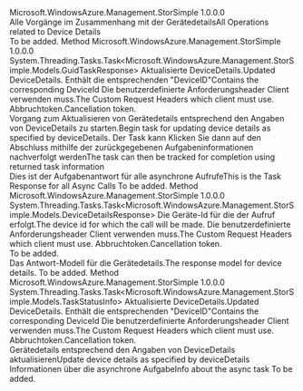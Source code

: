 <Type Name="IDeviceDetailsOperations" FullName="Microsoft.WindowsAzure.Management.StorSimple.IDeviceDetailsOperations">
  <TypeSignature Language="C#" Value="public interface IDeviceDetailsOperations" />
  <TypeSignature Language="ILAsm" Value=".class public interface auto ansi abstract IDeviceDetailsOperations" />
  <TypeSignature Language="DocId" Value="T:Microsoft.WindowsAzure.Management.StorSimple.IDeviceDetailsOperations" />
  <TypeSignature Language="VB.NET" Value="Public Interface IDeviceDetailsOperations" />
  <TypeSignature Language="F#" Value="type IDeviceDetailsOperations = interface" />
  <AssemblyInfo>
    <AssemblyName>Microsoft.WindowsAzure.Management.StorSimple</AssemblyName>
    <AssemblyVersion>1.0.0.0</AssemblyVersion>
  </AssemblyInfo>
  <Interfaces />
  <Docs>
    <summary>
            <span data-ttu-id="32919-101">Alle Vorgänge im Zusammenhang mit der Gerätedetails</span><span class="sxs-lookup"><span data-stu-id="32919-101">All Operations related to Device Details</span></span>
            </summary>
    <remarks>To be added.</remarks>
  </Docs>
  <Members>
    <Member MemberName="BeginUpdateDeviceDetailsAsync">
      <MemberSignature Language="C#" Value="public System.Threading.Tasks.Task&lt;Microsoft.WindowsAzure.Management.StorSimple.Models.GuidTaskResponse&gt; BeginUpdateDeviceDetailsAsync (Microsoft.WindowsAzure.Management.StorSimple.Models.DeviceDetailsRequest deviceDetails, Microsoft.WindowsAzure.Management.StorSimple.Models.CustomRequestHeaders customRequestHeaders, System.Threading.CancellationToken cancellationToken);" />
      <MemberSignature Language="ILAsm" Value=".method public hidebysig newslot virtual instance class System.Threading.Tasks.Task`1&lt;class Microsoft.WindowsAzure.Management.StorSimple.Models.GuidTaskResponse&gt; BeginUpdateDeviceDetailsAsync(class Microsoft.WindowsAzure.Management.StorSimple.Models.DeviceDetailsRequest deviceDetails, class Microsoft.WindowsAzure.Management.StorSimple.Models.CustomRequestHeaders customRequestHeaders, valuetype System.Threading.CancellationToken cancellationToken) cil managed" />
      <MemberSignature Language="DocId" Value="M:Microsoft.WindowsAzure.Management.StorSimple.IDeviceDetailsOperations.BeginUpdateDeviceDetailsAsync(Microsoft.WindowsAzure.Management.StorSimple.Models.DeviceDetailsRequest,Microsoft.WindowsAzure.Management.StorSimple.Models.CustomRequestHeaders,System.Threading.CancellationToken)" />
      <MemberSignature Language="F#" Value="abstract member BeginUpdateDeviceDetailsAsync : Microsoft.WindowsAzure.Management.StorSimple.Models.DeviceDetailsRequest * Microsoft.WindowsAzure.Management.StorSimple.Models.CustomRequestHeaders * System.Threading.CancellationToken -&gt; System.Threading.Tasks.Task&lt;Microsoft.WindowsAzure.Management.StorSimple.Models.GuidTaskResponse&gt;" Usage="iDeviceDetailsOperations.BeginUpdateDeviceDetailsAsync (deviceDetails, customRequestHeaders, cancellationToken)" />
      <MemberType>Method</MemberType>
      <AssemblyInfo>
        <AssemblyName>Microsoft.WindowsAzure.Management.StorSimple</AssemblyName>
        <AssemblyVersion>1.0.0.0</AssemblyVersion>
      </AssemblyInfo>
      <ReturnValue>
        <ReturnType>System.Threading.Tasks.Task&lt;Microsoft.WindowsAzure.Management.StorSimple.Models.GuidTaskResponse&gt;</ReturnType>
      </ReturnValue>
      <Parameters>
        <Parameter Name="deviceDetails" Type="Microsoft.WindowsAzure.Management.StorSimple.Models.DeviceDetailsRequest" />
        <Parameter Name="customRequestHeaders" Type="Microsoft.WindowsAzure.Management.StorSimple.Models.CustomRequestHeaders" />
        <Parameter Name="cancellationToken" Type="System.Threading.CancellationToken" />
      </Parameters>
      <Docs>
        <param name="deviceDetails">
            <span data-ttu-id="32919-102">Aktualisierte DeviceDetails.</span><span class="sxs-lookup"><span data-stu-id="32919-102">Updated DeviceDetails.</span></span> <span data-ttu-id="32919-103">Enthält die entsprechenden "DeviceID"</span><span class="sxs-lookup"><span data-stu-id="32919-103">Contains the corresponding DeviceId</span></span>
            </param>
        <param name="customRequestHeaders">
            <span data-ttu-id="32919-104">Die benutzerdefinierte Anforderungsheader Client verwenden muss.</span><span class="sxs-lookup"><span data-stu-id="32919-104">The Custom Request Headers which client must use.</span></span>
            </param>
        <param name="cancellationToken">
            <span data-ttu-id="32919-105">Abbruchtoken.</span><span class="sxs-lookup"><span data-stu-id="32919-105">Cancellation token.</span></span>
            </param>
        <summary>
            <span data-ttu-id="32919-106">Vorgang zum Aktualisieren von Gerätedetails entsprechend den Angaben von DeviceDetails zu starten.</span><span class="sxs-lookup"><span data-stu-id="32919-106">Begin task for updating device details as specified by deviceDetails.</span></span> <span data-ttu-id="32919-107">Der Task kann Klicken Sie dann auf den Abschluss mithilfe der zurückgegebenen Aufgabeninformationen nachverfolgt werden</span><span class="sxs-lookup"><span data-stu-id="32919-107">The task can then be tracked for completion using returned task information</span></span>
            </summary>
        <returns>
            <span data-ttu-id="32919-108">Dies ist der Aufgabenantwort für alle asynchrone Aufrufe</span><span class="sxs-lookup"><span data-stu-id="32919-108">This is the Task Response for all Async Calls</span></span>
            </returns>
        <remarks>To be added.</remarks>
      </Docs>
    </Member>
    <Member MemberName="GetAsync">
      <MemberSignature Language="C#" Value="public System.Threading.Tasks.Task&lt;Microsoft.WindowsAzure.Management.StorSimple.Models.DeviceDetailsResponse&gt; GetAsync (string deviceId, Microsoft.WindowsAzure.Management.StorSimple.Models.CustomRequestHeaders customRequestHeaders, System.Threading.CancellationToken cancellationToken);" />
      <MemberSignature Language="ILAsm" Value=".method public hidebysig newslot virtual instance class System.Threading.Tasks.Task`1&lt;class Microsoft.WindowsAzure.Management.StorSimple.Models.DeviceDetailsResponse&gt; GetAsync(string deviceId, class Microsoft.WindowsAzure.Management.StorSimple.Models.CustomRequestHeaders customRequestHeaders, valuetype System.Threading.CancellationToken cancellationToken) cil managed" />
      <MemberSignature Language="DocId" Value="M:Microsoft.WindowsAzure.Management.StorSimple.IDeviceDetailsOperations.GetAsync(System.String,Microsoft.WindowsAzure.Management.StorSimple.Models.CustomRequestHeaders,System.Threading.CancellationToken)" />
      <MemberSignature Language="F#" Value="abstract member GetAsync : string * Microsoft.WindowsAzure.Management.StorSimple.Models.CustomRequestHeaders * System.Threading.CancellationToken -&gt; System.Threading.Tasks.Task&lt;Microsoft.WindowsAzure.Management.StorSimple.Models.DeviceDetailsResponse&gt;" Usage="iDeviceDetailsOperations.GetAsync (deviceId, customRequestHeaders, cancellationToken)" />
      <MemberType>Method</MemberType>
      <AssemblyInfo>
        <AssemblyName>Microsoft.WindowsAzure.Management.StorSimple</AssemblyName>
        <AssemblyVersion>1.0.0.0</AssemblyVersion>
      </AssemblyInfo>
      <ReturnValue>
        <ReturnType>System.Threading.Tasks.Task&lt;Microsoft.WindowsAzure.Management.StorSimple.Models.DeviceDetailsResponse&gt;</ReturnType>
      </ReturnValue>
      <Parameters>
        <Parameter Name="deviceId" Type="System.String" />
        <Parameter Name="customRequestHeaders" Type="Microsoft.WindowsAzure.Management.StorSimple.Models.CustomRequestHeaders" />
        <Parameter Name="cancellationToken" Type="System.Threading.CancellationToken" />
      </Parameters>
      <Docs>
        <param name="deviceId">
            <span data-ttu-id="32919-109">Die Geräte-Id für die der Aufruf erfolgt.</span><span class="sxs-lookup"><span data-stu-id="32919-109">The device id for which the call will be made.</span></span>
            </param>
        <param name="customRequestHeaders">
            <span data-ttu-id="32919-110">Die benutzerdefinierte Anforderungsheader Client verwenden muss.</span><span class="sxs-lookup"><span data-stu-id="32919-110">The Custom Request Headers which client must use.</span></span>
            </param>
        <param name="cancellationToken">
            <span data-ttu-id="32919-111">Abbruchtoken.</span><span class="sxs-lookup"><span data-stu-id="32919-111">Cancellation token.</span></span>
            </param>
        <summary>To be added.</summary>
        <returns>
            <span data-ttu-id="32919-112">Das Antwort-Modell für die Gerätedetails.</span><span class="sxs-lookup"><span data-stu-id="32919-112">The response model for device details.</span></span>
            </returns>
        <remarks>To be added.</remarks>
      </Docs>
    </Member>
    <Member MemberName="UpdateDeviceDetailsAsync">
      <MemberSignature Language="C#" Value="public System.Threading.Tasks.Task&lt;Microsoft.WindowsAzure.Management.StorSimple.Models.TaskStatusInfo&gt; UpdateDeviceDetailsAsync (Microsoft.WindowsAzure.Management.StorSimple.Models.DeviceDetailsRequest deviceDetails, Microsoft.WindowsAzure.Management.StorSimple.Models.CustomRequestHeaders customRequestHeaders, System.Threading.CancellationToken cancellationToken);" />
      <MemberSignature Language="ILAsm" Value=".method public hidebysig newslot virtual instance class System.Threading.Tasks.Task`1&lt;class Microsoft.WindowsAzure.Management.StorSimple.Models.TaskStatusInfo&gt; UpdateDeviceDetailsAsync(class Microsoft.WindowsAzure.Management.StorSimple.Models.DeviceDetailsRequest deviceDetails, class Microsoft.WindowsAzure.Management.StorSimple.Models.CustomRequestHeaders customRequestHeaders, valuetype System.Threading.CancellationToken cancellationToken) cil managed" />
      <MemberSignature Language="DocId" Value="M:Microsoft.WindowsAzure.Management.StorSimple.IDeviceDetailsOperations.UpdateDeviceDetailsAsync(Microsoft.WindowsAzure.Management.StorSimple.Models.DeviceDetailsRequest,Microsoft.WindowsAzure.Management.StorSimple.Models.CustomRequestHeaders,System.Threading.CancellationToken)" />
      <MemberSignature Language="F#" Value="abstract member UpdateDeviceDetailsAsync : Microsoft.WindowsAzure.Management.StorSimple.Models.DeviceDetailsRequest * Microsoft.WindowsAzure.Management.StorSimple.Models.CustomRequestHeaders * System.Threading.CancellationToken -&gt; System.Threading.Tasks.Task&lt;Microsoft.WindowsAzure.Management.StorSimple.Models.TaskStatusInfo&gt;" Usage="iDeviceDetailsOperations.UpdateDeviceDetailsAsync (deviceDetails, customRequestHeaders, cancellationToken)" />
      <MemberType>Method</MemberType>
      <AssemblyInfo>
        <AssemblyName>Microsoft.WindowsAzure.Management.StorSimple</AssemblyName>
        <AssemblyVersion>1.0.0.0</AssemblyVersion>
      </AssemblyInfo>
      <ReturnValue>
        <ReturnType>System.Threading.Tasks.Task&lt;Microsoft.WindowsAzure.Management.StorSimple.Models.TaskStatusInfo&gt;</ReturnType>
      </ReturnValue>
      <Parameters>
        <Parameter Name="deviceDetails" Type="Microsoft.WindowsAzure.Management.StorSimple.Models.DeviceDetailsRequest" />
        <Parameter Name="customRequestHeaders" Type="Microsoft.WindowsAzure.Management.StorSimple.Models.CustomRequestHeaders" />
        <Parameter Name="cancellationToken" Type="System.Threading.CancellationToken" />
      </Parameters>
      <Docs>
        <param name="deviceDetails">
            <span data-ttu-id="32919-113">Aktualisierte DeviceDetails.</span><span class="sxs-lookup"><span data-stu-id="32919-113">Updated DeviceDetails.</span></span> <span data-ttu-id="32919-114">Enthält die entsprechenden "DeviceID"</span><span class="sxs-lookup"><span data-stu-id="32919-114">Contains the corresponding DeviceId</span></span>
            </param>
        <param name="customRequestHeaders">
            <span data-ttu-id="32919-115">Die benutzerdefinierte Anforderungsheader Client verwenden muss.</span><span class="sxs-lookup"><span data-stu-id="32919-115">The Custom Request Headers which client must use.</span></span>
            </param>
        <param name="cancellationToken">
            <span data-ttu-id="32919-116">Abbruchtoken.</span><span class="sxs-lookup"><span data-stu-id="32919-116">Cancellation token.</span></span>
            </param>
        <summary>
            <span data-ttu-id="32919-117">Gerätedetails entsprechend den Angaben von DeviceDetails aktualisieren</span><span class="sxs-lookup"><span data-stu-id="32919-117">Update device details as specified by deviceDetails</span></span>
            </summary>
        <returns>
            <span data-ttu-id="32919-118">Informationen über die asynchrone Aufgabe</span><span class="sxs-lookup"><span data-stu-id="32919-118">Info about the async task</span></span>
            </returns>
        <remarks>To be added.</remarks>
      </Docs>
    </Member>
  </Members>
</Type>